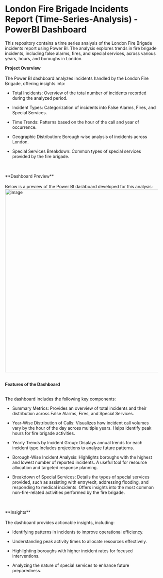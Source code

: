 # London Fire Brigade Incidents Report (Time-Series-Analysis) - PowerBI Dashboard

This repository contains a time series analysis of the London Fire Brigade incidents report using Power BI. The analysis explores trends in fire brigade incidents, including false alarms, fires, and special services, across various years, hours, and boroughs in London.

**Project Overview**
<br>
<br>
The Power BI dashboard analyzes incidents handled by the London Fire Brigade, offering insights into:<br>

* Total Incidents: Overview of the total number of incidents recorded during the analyzed period.

* Incident Types: Categorization of incidents into False Alarms, Fires, and Special Services.

* Time Trends: Patterns based on the hour of the call and year of occurrence.

* Geographic Distribution: Borough-wise analysis of incidents across London.

* Special Services Breakdown: Common types of special services provided by the fire brigade.

<br>
<br>
**Dashboard Preview**
<br>
<br>
Below is a preview of the Power BI dashboard developed for this analysis:
<br>
<img width="603" alt="image" src="https://github.com/user-attachments/assets/6e8b5d29-abef-4fab-bb71-d1d8b2df0c3b" />
<br>
<br>

**Features of the Dashboard**
<br>
<br>

The dashboard includes the following key components:

* Summary Metrics: Provides an overview of total incidents and their distribution across False Alarms, Fires, and Special Services.

* Year-Wise Distribution of Calls: Visualizes how incident call volumes vary by the hour of the day across multiple years.
Helps identify peak hours for fire brigade activities.

* Yearly Trends by Incident Group: Displays annual trends for each incident type.Includes projections to analyze future patterns.

* Borough-Wise Incident Analysis: Highlights boroughs with the highest and lowest number of reported incidents. A useful tool for resource allocation and targeted response planning.

* Breakdown of Special Services: Details the types of special services provided, such as assisting with entry/exit, addressing flooding, and responding to medical incidents. Offers insights into the most common non-fire-related activities performed by the fire brigade.
<br>
<br>
**Insights**
<br>
<br>
The dashboard provides actionable insights, including:

* Identifying patterns in incidents to improve operational efficiency.

* Understanding peak activity times to allocate resources effectively.

* Highlighting boroughs with higher incident rates for focused interventions.

* Analyzing the nature of special services to enhance future preparedness.
